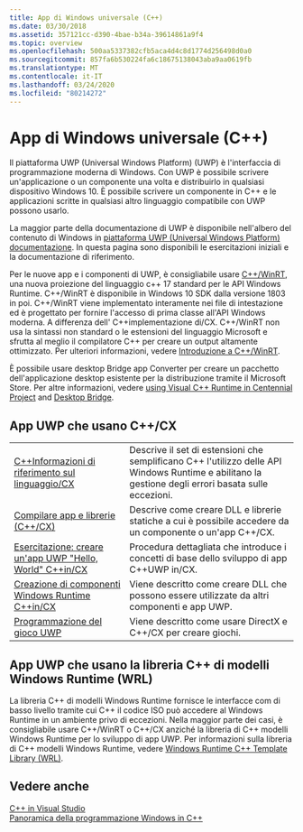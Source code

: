 ```yaml
---
title: App di Windows universale (C++)
ms.date: 03/30/2018
ms.assetid: 357121cc-d390-4bae-b34a-39614861a9f4
ms.topic: overview
ms.openlocfilehash: 500aa5337382cfb5aca4d4c8d1774d256498d0a0
ms.sourcegitcommit: 857fa6b530224fa6c18675138043aba9aa0619fb
ms.translationtype: MT
ms.contentlocale: it-IT
ms.lasthandoff: 03/24/2020
ms.locfileid: "80214272"
---
```

# <a name="universal-windows-apps-c"></a>App di Windows universale (C++)

Il piattaforma UWP (Universal Windows Platform) (UWP) è l'interfaccia di programmazione moderna di Windows. Con UWP è possibile scrivere un'applicazione o un componente una volta e distribuirlo in qualsiasi dispositivo Windows 10. È possibile scrivere un componente in C++ e le applicazioni scritte in qualsiasi altro linguaggio compatibile con UWP possono usarlo.

La maggior parte della documentazione di UWP è disponibile nell'albero del contenuto di Windows in [piattaforma UWP (Universal Windows Platform) documentazione](/windows/uwp/). In questa pagina sono disponibili le esercitazioni iniziali e la documentazione di riferimento.

Per le nuove app e i componenti di UWP, è consigliabile usare [ C++/WinRT](/windows/uwp/cpp-and-winrt-apis/), una nuova proiezione del linguaggio c++ 17 standard per le API Windows Runtime. C++/WinRT è disponibile in Windows 10 SDK dalla versione 1803 in poi. C++/WinRT viene implementato interamente nei file di intestazione ed è progettato per fornire l'accesso di prima classe all'API Windows moderna. A differenza dell' C++implementazione di/CX. C++/WinRT non usa la sintassi non standard o le estensioni del linguaggio Microsoft e sfrutta al meglio il compilatore C++ per creare un output altamente ottimizzato. Per ulteriori informazioni, vedere [Introduzione a C++/WinRT](/windows/uwp/cpp-and-winrt-apis/intro-to-using-cpp-with-winrt).

È possibile usare desktop Bridge app Converter per creare un pacchetto dell'applicazione desktop esistente per la distribuzione tramite il Microsoft Store. Per altre informazioni, vedere [using Visual C++ Runtime in Centennial Project](https://blogs.msdn.microsoft.com/vcblog/2016/07/07/using-visual-c-runtime-in-centennial-project) and [Desktop Bridge](/windows/uwp/porting/desktop-to-uwp-root).

## <a name="uwp-apps-that-use-ccx"></a>App UWP che usano C++/CX

|||
|-|-|
|[C++Informazioni di riferimento sul linguaggio/CX](visual-c-language-reference-c-cx.md)|Descrive il set di estensioni che semplificano C++ l'utilizzo delle API Windows Runtime e abilitano la gestione degli errori basata sulle eccezioni.|
|[Compilare app e librerie (C++/CX)](building-apps-and-libraries-c-cx.md)|Descrive come creare DLL e librerie statiche a cui è possibile accedere da un componente o un'app C++/CX.|
|[Esercitazione: creare un'app UWP "Hello, World" C++in/CX](/windows/uwp/get-started/create-a-basic-windows-10-app-in-cpp)|Procedura dettagliata che introduce i concetti di base dello sviluppo di app C++UWP in/CX. |
|[Creazione di componenti Windows Runtime C++in/CX](/windows/uwp/winrt-components/creating-windows-runtime-components-in-cpp)|Viene descritto come creare DLL che possono essere utilizzate da altri componenti e app UWP.|
|[Programmazione del gioco UWP](/windows/uwp/gaming/)|Viene descritto come usare DirectX e C++/CX per creare giochi.|

## <a name="uwp-apps-that-use-the-windows-runtime-c-template-library-wrl"></a>App UWP che usano la libreria C++ di modelli Windows Runtime (WRL)

La libreria C++ di modelli Windows Runtime fornisce le interfacce com di basso livello tramite cui C++ il codice ISO può accedere al Windows Runtime in un ambiente privo di eccezioni. Nella maggior parte dei casi, è consigliabile usare C++/WinRT o C++/CX anziché la libreria di C++ modelli Windows Runtime per lo sviluppo di app UWP. Per informazioni sulla libreria di C++ modelli Windows Runtime, vedere [Windows Runtime C++ Template Library (WRL)](wrl/windows-runtime-cpp-template-library-wrl.md).

## <a name="see-also"></a>Vedere anche

[C++ in Visual Studio](../overview/visual-cpp-in-visual-studio.md)<br/>
[Panoramica della programmazione Windows in C++](../windows/overview-of-windows-programming-in-cpp.md)<br/>
